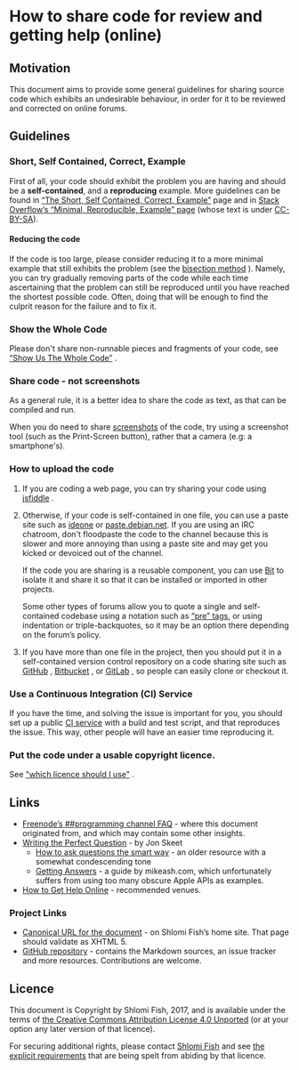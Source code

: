 # How to share code for review and getting help (online)

## Motivation

This document aims to provide some general guidelines for sharing source code
which exhibits an undesirable behaviour, in order for it to be reviewed and
corrected on online forums.

## Guidelines

### Short, Self Contained, Correct, Example

First of all, your code should exhibit the problem you are having and should be a <b>self-contained</b>, and a <b>reproducing</b> example. More guidelines can be found in [“The Short, Self Contained, Correct, Example”](http://sscce.org/) page and in [Stack Overflow’s “Minimal, Reproducible, Example” page](https://stackoverflow.com/help/minimal-reproducible-example) (whose text is under [CC-BY-SA](https://creativecommons.org/licenses/by-sa/4.0/)).

#### Reducing the code

If the code is too large, please consider reducing it to a more minimal example that still exhibits the problem (see the [bisection method](https://en.wikipedia.org/wiki/Bisection_method) ). Namely, you can try gradually removing parts of
the code while each time ascertaining that the problem can still be reproduced
until you have reached the shortest possible code. Often, doing that will be
enough to find the culprit reason for the failure and to fix it.

### Show the Whole Code

Please don't share non-runnable pieces and fragments of your code, see [“Show Us The Whole Code”](http://shadow.cat/blog/matt-s-trout/show-us-the-whole-code/) .

### Share code - not screenshots

As a general rule, it is a better idea to share the code as text, as that can be
compiled and run.

When you do need to share [screenshots](https://en.wikipedia.org/wiki/Screenshot) of the code, try using a screenshot tool (such as the Print-Screen button), rather that a camera (e.g: a smartphone's).

### How to upload the code

<ol>

<li>

<p>

If you are coding a web page, you can try sharing your code using <a href="http://jsfiddle.net/">jsfiddle</a> .

</p>

</li>

<li>

<p>

Otherwise, if your code is self-contained in one file, you can use a paste site such as <a href="http://ideone.com/">ideone</a> or <a href="https://paste.debian.net/">paste.debian.net</a>. If you are using an IRC chatroom, don't floodpaste the code to the channel because this is slower and more annoying than using a paste site and may get you kicked or devoiced out of the channel.

If the code you are sharing is a reusable component, you can use <a href="https://github.com/teambit/bit">Bit</a> to isolate it and share it so that it can be installed or imported in other projects.

</p>

<p>

Some other types of forums allow you to quote a single and self-contained codebase using a notation such as <a href="https://developer.mozilla.org/en-US/docs/Web/HTML/Element/pre">“pre” tags</a>, or using indentation or triple-backquotes, so it may be an option there depending on the forum’s policy.

</p>

</li>

<li>

<p>

If you have more than one file in the project, then you should put it in a self-contained version control repository on a code sharing site such as <a href="http://github.com/">GitHub</a> , <a href="http://bitbucket.org/">Bitbucket</a> , or <a href="https://about.gitlab.com/">GitLab</a> , so people can easily clone or checkout it.

</p>

</li>


</ol>

### Use a Continuous Integration (CI) Service

If you have the time, and solving the issue is important for you, you should set up a public [CI service](https://github.com/shlomif/Freenode-programming-channel-FAQ/blob/master/FAQ_with_ToC__generated.md#what-do-continuous-integration-ci-services-such-as-travis-ci-jenkins-or-appveyor-provide) with a build and test script, and that reproduces the issue. This way, other people will have an easier time reproducing it.

### Put the code under a usable copyright licence.

See ["which licence should I use"](https://github.com/shlomif/Freenode-programming-channel-FAQ/blob/master/FAQ_with_ToC__generated.md#i-want-to-release-my-code---which-open-source-licence-should-i-use) .

## Links

* [Freenode’s ##programming channel FAQ](https://github.com/shlomif/Freenode-programming-channel-FAQ/blob/master/FAQ.mdwn) - where this document originated from, and which may contain some other insights.
* [Writing the Perfect Question](https://codeblog.jonskeet.uk/2010/08/29/writing-the-perfect-question/) - by Jon Skeet
    * [How to ask questions the smart way](http://catb.org/~esr/faqs/smart-questions.html) - an older resource with a somewhat condescending tone
    * [Getting Answers](https://www.mikeash.com/getting_answers.html) - a guide by mikeash.com, which unfortunately suffers from using too many obscure Apple APIs as examples.
* [How to Get Help Online](http://www.shlomifish.org/philosophy/computers/how-to-get-help-online/) - recommended venues.

### Project Links

* [Canonical URL for the document](http://www.shlomifish.org/philosophy/computers/how-to-share-code-for-getting-help/) - on Shlomi Fish’s home site. That page should validate as XHTML 5.
* [GitHub repository](https://github.com/shlomif/how-to-share-code-for-review) - contains the Markdown sources, an issue tracker and more resources. Contributions are welcome.

## Licence

This document is Copyright by Shlomi Fish, 2017, and is available
under the
terms of <a rel="license"
href="http://creativecommons.org/licenses/by/4.0/">the Creative Commons
Attribution License 4.0 Unported</a> (or at your option any
later version of that licence).

For securing additional rights, please contact
<a href="http://www.shlomifish.org/me/contact-me/">Shlomi Fish</a>
and see <a href="http://www.shlomifish.org/meta/copyrights/">the
explicit requirements</a> that are being spelt from abiding by
that licence.
